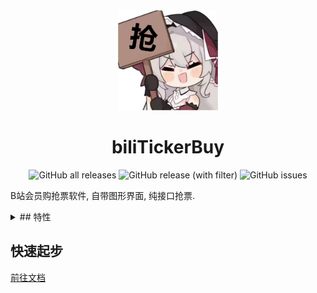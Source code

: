 <div align="center">
  <a href="https://koishi.chat/" target="_blank">
    <img width="160" src="icon.ico" alt="logo">
  </a>
  <h1 id="koishi">biliTickerBuy</a></h1>

![GitHub all releases](https://img.shields.io/github/downloads/mikumifa/biliTickerBuy/total)
![GitHub release (with filter)](https://img.shields.io/github/v/release/mikumifa/biliTickerBuy)
![GitHub issues](https://img.shields.io/github/issues/mikumifa/biliTickerBuy)

</div>

B站会员购抢票软件, 自带图形界面, 纯接口抢票.
<details>
<summary>
## 特性
</summary>

### 打包运行

对抢票软件进行打包

### 纯接口抢票

具有很快的速度

### 图像界面

适合小白

</details>

## 快速起步

[前往文档](./doc/help.md)
